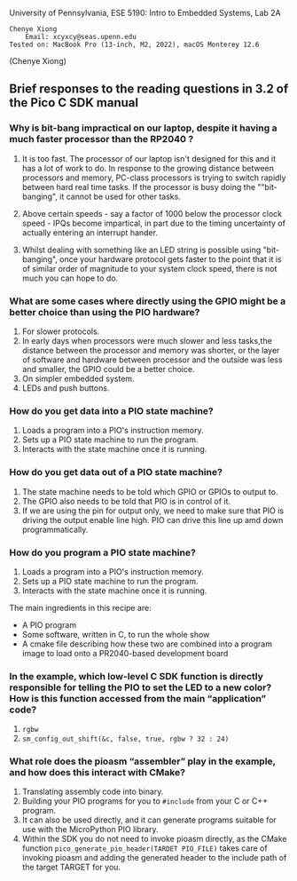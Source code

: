 University of Pennsylvania, ESE 5190: Intro to Embedded Systems, Lab 2A

    Chenye Xiong
        Email: xcyxcy@seas.upenn.edu
    Tested on: MacBook Pro (13-inch, M2, 2022), macOS Monterey 12.6

(Chenye Xiong)

## Brief responses to the reading questions in 3.2 of the Pico C SDK manual

### Why is bit-bang impractical on our laptop, despite it having a much faster processor than the RP2040 ?

1. It is too fast. The processor of our laptop isn't designed for this and it has a lot of work to do. In response to the growing distance between processors and memory, PC-class processors is trying to switch rapidly between hard real time tasks. If the processor is busy doing the ""bit-banging", it cannot be used for other tasks.

2. Above certain speeds - say a factor of 1000 below the processor clock speed - IPQs become impartical, in part due to the timing uncertainty of actually entering an interrupt hander.

3. Whilst dealing with something like an LED string is possible using "bit-banging", once your hardware protocol gets faster to the point that it is of similar order of magnitude to your system clock speed, there is not much you can hope to do.

### What are some cases where directly using the GPIO might be a better choice than using the PIO hardware?

1. For slower protocols.
2. In early days when processors were much slower and less tasks,the distance between the processor and memory was shorter, or the layer of software and hardware between processor and the outside was less and smaller, the GPIO could be a better choice.
3. On simpler embedded system.
4. LEDs and push buttons.

### How do you get data into a PIO state machine?

1. Loads a program into a PIO's instruction memory.
2. Sets up a PIO state machine to run the program.
3. Interacts with the state machine once it is running.

### How do you get data out of a PIO state machine?

1. The state machine needs to be told which GPIO or GPIOs to output to.
2. The GPIO also needs to be told that PIO is in control of it.
3. If we are using the pin for output only, we need to make sure that PIO is driving the output enable line high. PIO can drive this line up amd down programmatically.

### How do you program a PIO state machine?
1. Loads a program into a PIO's instruction memory.
2. Sets up a PIO state machine to run the program.
3. Interacts with the state machine once it is running.

The main ingredients in this recipe are:
- A PIO program
- Some software, written in C, to run the whole show
- A cmake file describing how these two are combined into a program image to load onto a PR2040-based development board

### In the example, which low-level C SDK function is directly responsible for telling the PIO to set the LED to a new color? How is this function accessed from the main “application” code?

1. `rgbw`
2. `sm_config_out_shift(&c, false, true, rgbw ? 32 : 24)`

### What role does the pioasm “assembler” play in the example, and how does this interact with CMake?

1. Translating assembly code into binary.
2. Building your PIO programs for you to `#include` from your C or C++ program.
3. It can also be used directly, and it can generate programs suitable for use with the MicroPython PIO library.
4. Within the SDK you do not need to invoke pioasm directly, as the CMake function `pico_generate_pio_header(TARDET PIO_FILE)` takes care of invoking pioasm and adding the generated header to the include path of the target TARGET for you.
